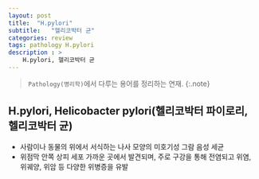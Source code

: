```yaml
---
layout: post
title:  "H.pylori"
subtitle:   "헬리코박터 균"
categories: review
tags: pathology H.pylori
description : >
    H.pylori, 헬리코박터 균
---
```


> `Pathology(병리학)`에서 다루는 용어를 정리하는 연재.
{:.note}

<!--more-->

## H.pylori, Helicobacter pylori(헬리코박터 파이로리, 헬리코박터 균)
- 사람이나 동물의 위에서 서식하는 나사 모양의 미호기성 그람 음성 세균
- 위점막 안쪽 상피 세포 가까운 곳에서 발견되며, 주로 구강을 통해 전염되고 위염, 위궤양, 위암 등 다양한 위병증을 유발